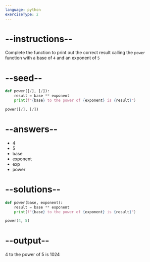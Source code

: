 ```yaml
---
language: python
exerciseType: 2
---
```


# --instructions--

Complete the function to print out the correct result calling the `power` function with a base of `4` and an exponent of `5`

# --seed--

```python
def power([/], [/]):
    result = base ** exponent
    print(f"{base} to the power of {exponent} is {result}")

power([/], [/])
```

# --answers--

- 4
- 5
- base
- exponent
- exp
- power

# --solutions--

```python
def power(base, exponent):
    result = base ** exponent
    print(f"{base} to the power of {exponent} is {result}")

power(4, 5)
```

# --output--

4 to the power of 5 is 1024
